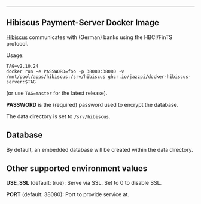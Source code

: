 ------------------------------------
Hibiscus Payment-Server Docker Image
------------------------------------

[Hibiscus](http://www.willuhn.de/products/hibiscus-server/) communicates with
(German) banks using the HBCI/FinTS protocol.

Usage:

```
TAG=v2.10.24
docker run -e PASSWORD=foo -p 38080:38080 -v /mnt/pool/apps/hibiscus:/srv/hibiscus ghcr.io/jazzpi/docker-hibiscus-server:$TAG
```

(or use `TAG=master` for the latest release).

**PASSWORD** is the (required) password used to encrypt the database.

The data directory is set to ``/srv/hibiscus``.

Database
--------

By default, an embedded database will be created within the data directory.

Other supported environment values
----------------------------------

**USE_SSL** (default: true): Serve via SSL. Set to 0 to disable SSL.

**PORT** (default: 38080): Port to provide service at.
